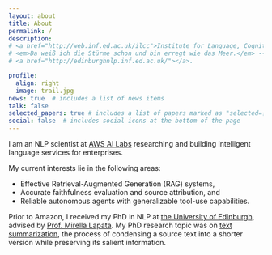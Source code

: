 ```yaml
---
layout: about
title: About
permalink: /
description:
# <a href="http://web.inf.ed.ac.uk/ilcc">Institute for Language, Cognition and Computation</a> • <a href="https://www.ed.ac.uk/informatics"> School of Informatics</a> • <a href="https://www.ed.ac.uk">University of Edinburgh</a>
# <em>Da weiß ich die Stürme schon und bin erregt wie das Meer.</em> -- <em>Vorgefühl</em>, Rainer Maria Rilke
# <a href="http://edinburghnlp.inf.ed.ac.uk/"></a>. 

profile:
  align: right
  image: trail.jpg
news: true  # includes a list of news items
talk: false
selected_papers: true # includes a list of papers marked as "selected={true}"
social: false  # includes social icons at the bottom of the page
---
```


I am an NLP scientist at [AWS AI Labs](https://www.amazon.science/) researching and building intelligent language services for enterprises. 

My current interests lie in the following areas:
- Effective Retrieval-Augmented Generation (RAG) systems,
- Accurate faithfulness evaluation and source attribution, and
- Reliable autonomous agents with generalizable tool-use capabilities.

<!-- My primary research focus has been on [summarization](https://era.ed.ac.uk/handle/1842/39624), the process of condensing a source text into a shorter version while preserving its salient information.
My interests extend to other areas of AI/NLP such as controllable generation and scalable alignment. -->

Prior to Amazon, 
I received my PhD in NLP at [the University of Edinburgh](https://web.inf.ed.ac.uk/ilcc), advised by [Prof. Mirella Lapata](http://homepages.inf.ed.ac.uk/mlap/). 
My PhD research topic was on [text summarization](https://era.ed.ac.uk/handle/1842/39624), the process of condensing a source text into a shorter version while preserving its salient information.

<!-- My long-term research goal is to evolve the machine to interact with people naturally and assist people effectively, 
with minimal human guidance. -->
<!-- My PhD thesis [Document Summarization with Neural Query Modeling](https://era.ed.ac.uk/handle/1842/39624) was examined by [Prof. Ivan Titov](http://ivan-titov.org/) and [Prof. Greg Durrett](https://www.cs.utexas.edu/~gdurrett/). -->

<!-- You can reach out to me via email: yumo.xu [at] outlook.com -->